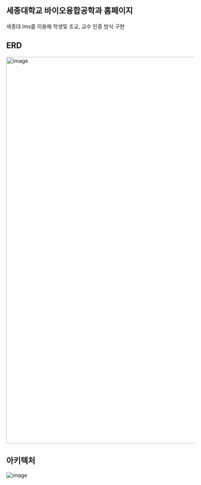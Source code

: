 ## 세종대학교 바이오융합공학과 홈페이지 
세종대 lms를 이용해 학생및 조교, 교수 인증 방식 구현

## ERD
<img width="1032" alt="image" src="https://github.com/user-attachments/assets/926ab283-0ae6-4071-b77a-2b6566f90a29" />


## 아키텍처 
![image](https://github.com/user-attachments/assets/d3017d6a-a813-414d-b447-a859a9859656)


